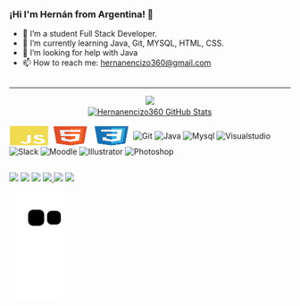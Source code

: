 
### ¡Hi I'm Hernán from Argentina! 👋

- 🔭 I’m a student Full Stack Developer. 
- 🌱 I’m currently learning Java, Git, MYSQL, HTML, CSS.
- 🤔 I’m looking for help with Java
- 📫 How to reach me: hernanencizo360@gmail.com
##

<hr>
<div style="display: inline_block" align="center">
  <img height="180em"  src="https://github-readme-stats.vercel.app/api/top-langs/?username=Hernanencizo360&layout=compact&langs_count=7&theme=blue-green"/>
  <br>
</a>
  <a href="https://github.com/Hernanencizo360">
  <img align="center" width="400px" src="https://github-readme-stats.vercel.app/api?username=Hernanencizo360&show_icons=true&theme=blue-green&show_icons=true&include_all_commits=true&count_private=true" alt="Hernanencizo360 GitHub Stats" />
  </a>
  
 </div>
 
 <div style="display: inline_block"><br>
  <img align="center" alt="Js" height="35" width="70" src="https://raw.githubusercontent.com/devicons/devicon/master/icons/javascript/javascript-plain.svg">
  <img align="center" alt="HTML" height="35" width="70" src="https://raw.githubusercontent.com/devicons/devicon/master/icons/html5/html5-original.svg">
  <img align="center" alt="CSS" height="35" width="70" src="https://raw.githubusercontent.com/devicons/devicon/master/icons/css3/css3-original.svg">
  <img align="center" alt="Git" height="35" width="70" src="https://cdn.jsdelivr.net/gh/devicons/devicon/icons/git/git-original.svg">
  <img align="center" alt="Java" height="35" width="70" src="https://cdn.jsdelivr.net/gh/devicons/devicon/icons/java/java-original.svg">
  <img align="center" alt="Mysql" height="35" width="70" src="https://cdn.jsdelivr.net/gh/devicons/devicon/icons/mysql/mysql-original.svg">
  <img align="center" alt="Visualstudio" height="35" width="70" src="https://cdn.jsdelivr.net/gh/devicons/devicon/icons/visualstudio/visualstudio-plain.svg">
  <img align="center" alt="Slack" height="35" width="70" src="https://cdn.jsdelivr.net/gh/devicons/devicon/icons/slack/slack-original.svg">
  <img align="center" alt="Moodle" height="35" width="70" src="https://cdn.jsdelivr.net/gh/devicons/devicon/icons/moodle/moodle-original.svg">
  <img align="center" alt="Illustrator" height="35" width="70" src="https://cdn.jsdelivr.net/gh/devicons/devicon/icons/illustrator/illustrator-plain.svg">
  <img align="center" alt="Photoshop" height="35" width="70" src="https://cdn.jsdelivr.net/gh/devicons/devicon/icons/photoshop/photoshop-plain.svg">
 </div>
  
  ##
  
<div> 
  <a href="https://instagram.com/hernanencizo360" target="_blank"><img src="https://img.shields.io/badge/-Instagram-%23E4405F?style=for-the-badge&logo=instagram&logoColor=white" target="_blank"></a>
 <a href="https://discord.gg/kkMabznv4d" target="_blank"><img src="https://img.shields.io/badge/Discord-7289DA?style=for-the-badge&logo=discord&logoColor=white"  target="_blank"></a> 
  <a href = "mailto:hernanencizo360@gmail.com"><img src="https://img.shields.io/badge/-Gmail-%23333?style=for-the-badge&logo=gmail&logoColor=white" target="_blank"></a>
  <a href = "https://t.me/hernanencizo360"><img src="https://img.shields.io/badge/Telegram-2CA5E0?style=for-the-badge&logo=telegram&logoColor=white" target="_blank">     </a>
  <a href = "https://programacinco-7ja6758.slack.com/team/U0383GHKRQC"><img src="https://img.shields.io/badge/Slack-4A154B?style=for-the-badge&logo=slack&logoColor=white" target="_blank"></a>
  <a href="https://www.linkedin.com/in/hernán-encizo-b3b355229" target="_blank"><img src="https://img.shields.io/badge/LinkedIn-0077B5?style=for-the-badge&logo=linkedin&logoColor=white" target="_blank"></a>
 
  ![Snake animation](https://github.com/rafaballerini/rafaballerini/blob/output/github-contribution-grid-snake.svg)
 
</div>
